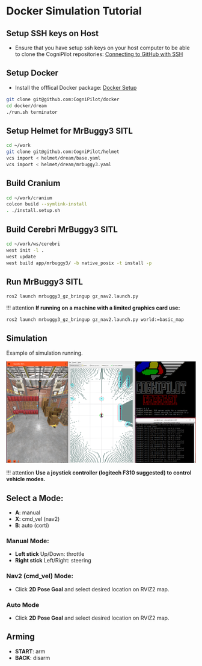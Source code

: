 # Docker Simulation Tutorial

## Setup SSH keys on Host

* Ensure that you have setup ssh keys on your host computer to be able to clone the CogniPilot repositories: [Connecting to GitHub with SSH](https://docs.github.com/en/authentication/connecting-to-github-with-ssh)

## Setup Docker

* Install the offfical Docker package: [Docker Setup](https://github.com/CogniPilot/docker)

```bash
git clone git@github.com:CogniPilot/docker
cd docker/dream
./run.sh terminator
```

## Setup Helmet for MrBuggy3 SITL

```bash
cd ~/work
git clone git@github.com:CogniPilot/helmet
vcs import < helmet/dream/base.yaml
vcs import < helmet/dream/mrbuggy3.yaml 
```

## Build Cranium

```bash
cd ~/work/cranium
colcon build --symlink-install
. ./install.setup.sh
```

## Build Cerebri MrBuggy3 SITL

```bash
cd ~/work/ws/cerebri
west init -l .
west update
west build app/mrbuggy3/ -b native_posix -t install -p
```

## Run MrBuggy3 SITL

```bash
ros2 launch mrbuggy3_gz_bringup gz_nav2.launch.py
```

!!! attention
    **If running on a machine with a limited graphics card use:**
```bash
ros2 launch mrbuggy3_gz_bringup gz_nav2.launch.py world:=basic_map
```

## Simulation

Example of simulation running.

![MRBuggy3 Depot world simulation.](data/mrbuggy3_depot.png "MRBuggy3 Depot world simulation")

!!! attention
    **Use a joystick controller (logitech F310 suggested) to control vehicle modes.**

## Select a Mode:

* **A**: manual
* **X**: cmd_vel (nav2)
* **B**: auto (corti)

### Manual Mode:

* **Left stick** Up/Down: throttle
* **Right stick** Left/Right: steering

### Nav2 (cmd_vel) Mode:

* Click **2D Pose Goal** and select desired location on RVIZ2 map.

### Auto Mode

* Click **2D Pose Goal** and select desired location on RVIZ2 map.

## Arming

* **START**: arm
* **BACK**: disarm


